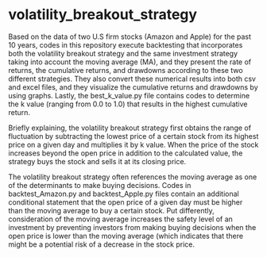 # volatility_breakout_strategy

Based on the data of two U.S firm stocks (Amazon and Apple) for the past 10 years, codes in this repository execute backtesting that incorporates both the volatility breakout strategy and the same investment strategy taking into account the moving average (MA), and they present the rate of returns, the cumulative returns, and drawdowns according to these two different strategies. They also convert these numerical results into both csv and excel files, and they visualize the cumulative returns and drawdowns by using graphs. Lastly, the best_k_value.py file contains codes to determine the k value (ranging from 0.0 to 1.0) that results in the highest cumulative return.

Briefly explaining, the volatility breakout strategy first obtains the range of fluctuation by subtracting the lowest price of a certain stock from its highest price on a given day and multiplies it by k value. When the price of the stock increases beyond the open price in addition to the calculated value, the strategy buys the stock and sells it at its closing price.

The volatility breakout strategy often references the moving average as one of the determinants to make buying decisions. Codes in backtest_Amazon.py and backtest_Apple.py files contain an additional conditional statement that the open price of a given day must be higher than the moving average to buy a certain stock. Put differently, consideration of the moving average increases the safety level of an investment by preventing investors from making buying decisions when the open price is lower than the moving average (which indicates that there might be a potential risk of a decrease in the stock price.
